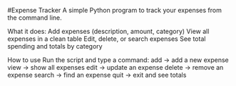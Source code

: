 #Expense Tracker
A simple Python program to track your expenses from the command line.

What it does:
Add expenses (description, amount, category)
View all expenses in a clean table
Edit, delete, or search expenses
See total spending and totals by category

How to use
Run the script and type a command:
add → add a new expense
view → show all expenses
edit → update an expense
delete → remove an expense
search → find an expense
quit → exit and see totals
